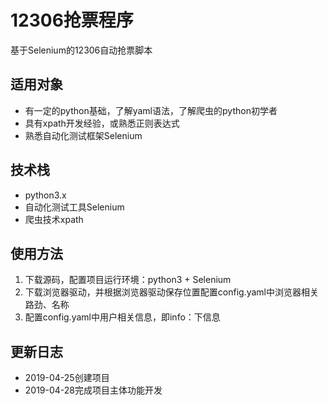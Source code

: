 # 12306抢票程序
基于Selenium的12306自动抢票脚本
## 适用对象
- 有一定的python基础，了解yaml语法，了解爬虫的python初学者
- 具有xpath开发经验，或熟悉正则表达式
- 熟悉自动化测试框架Selenium
## 技术栈
- python3.x
- 自动化测试工具Selenium
- 爬虫技术xpath
## 使用方法
1. 下载源码，配置项目运行环境：python3 + Selenium
2. 下载浏览器驱动，并根据浏览器驱动保存位置配置config.yaml中浏览器相关路劲、名称
3. 配置config.yaml中用户相关信息，即info：下信息
## 更新日志
- 2019-04-25创建项目
- 2019-04-28完成项目主体功能开发
